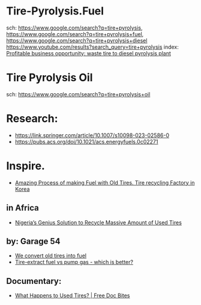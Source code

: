 # Tire-Pyrolysis.Fuel
sch: https://www.google.com/search?q=tire+pyrolysis, https://www.google.com/search?q=tire+pyrolysis+fuel, https://www.google.com/search?q=tire+pyrolysis+diesel https://www.youtube.com/results?search_query=tire+pyrolysis index: [Profitable business opportunity: waste tire to diesel pyrolysis plant](https://youtu.be/buavtv5Sx_A)

# Tire Pyrolysis Oil
sch: https://www.google.com/search?q=tire+pyrolysis+oil

# Research:
- https://link.springer.com/article/10.1007/s10098-023-02586-0
- https://pubs.acs.org/doi/10.1021/acs.energyfuels.0c02271

# Inspire.
- [Amazing Process of making Fuel with Old Tires. Tire recycling Factory in Korea](https://youtu.be/_BXYvOdkBgg)

## in Africa
- [Nigeria’s Genius Solution to Recycle Massive Amount of Used Tires](https://youtu.be/zjb7RLlyi-Y)

## by: Garage 54
- [We convert old tires into fuel](https://youtu.be/H0hPBCmYmNE)
- [Tire-extract fuel vs pump gas - which is better?](https://youtu.be/Oc2Cak-I96g)

## Documentary:
- [What Happens to Used Tires? | Free Doc Bites](https://youtu.be/y0ah6QZpI3M)
